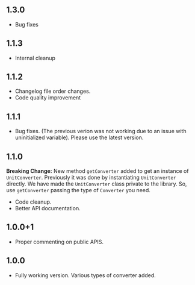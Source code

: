 ## 1.3.0

- Bug fixes

## 1.1.3

- Internal cleanup

## 1.1.2

- Changelog file order changes.
- Code quality improvement

## 1.1.1

- Bug fixes. (The previous verion was not working due to an issue with uninitialized variable). Please use the latest version.

## 1.1.0

**Breaking Change:** New method `getConverter` added to get an instance of `UnitConverter`. Previously it was done by instantiating `UnitConverter` directly. We have made the `UnitConverter` class private to the library. So, use `getConverter` passing the type of `Converter` you need.

- Code cleanup.
- Better API documentation.

## 1.0.0+1

- Proper commenting on public APIS.

## 1.0.0

- Fully working version. Various types of converter added.
